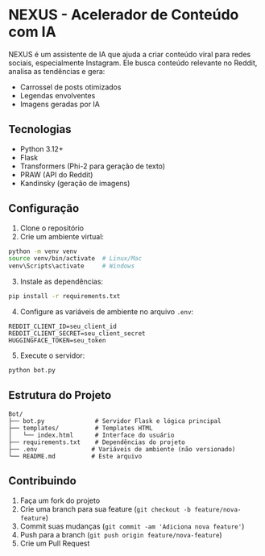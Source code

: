 # NEXUS - Acelerador de Conteúdo com IA

NEXUS é um assistente de IA que ajuda a criar conteúdo viral para redes sociais, especialmente Instagram. Ele busca conteúdo relevante no Reddit, analisa as tendências e gera:

- Carrossel de posts otimizados
- Legendas envolventes
- Imagens geradas por IA

## Tecnologias

- Python 3.12+
- Flask
- Transformers (Phi-2 para geração de texto)
- PRAW (API do Reddit)
- Kandinsky (geração de imagens)

## Configuração

1. Clone o repositório
2. Crie um ambiente virtual:
```bash
python -m venv venv
source venv/bin/activate  # Linux/Mac
venv\Scripts\activate     # Windows
```

3. Instale as dependências:
```bash
pip install -r requirements.txt
```

4. Configure as variáveis de ambiente no arquivo `.env`:
```
REDDIT_CLIENT_ID=seu_client_id
REDDIT_CLIENT_SECRET=seu_client_secret
HUGGINGFACE_TOKEN=seu_token
```

5. Execute o servidor:
```bash
python bot.py
```

## Estrutura do Projeto

```
Bot/
├── bot.py              # Servidor Flask e lógica principal
├── templates/          # Templates HTML
│   └── index.html      # Interface do usuário
├── requirements.txt    # Dependências do projeto
├── .env               # Variáveis de ambiente (não versionado)
└── README.md          # Este arquivo
```

## Contribuindo

1. Faça um fork do projeto
2. Crie uma branch para sua feature (`git checkout -b feature/nova-feature`)
3. Commit suas mudanças (`git commit -am 'Adiciona nova feature'`)
4. Push para a branch (`git push origin feature/nova-feature`)
5. Crie um Pull Request
